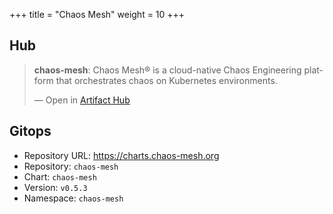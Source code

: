 +++
title = "Chaos Mesh"
weight = 10
+++

## Hub

<div class="artifacthub-widget" data-url="https://artifacthub.io/packages/helm/chaos-mesh/chaos-mesh" data-theme="light" data-header="true" data-responsive="false"><blockquote><p lang="en" dir="ltr"><b>chaos-mesh</b>: Chaos Mesh® is a cloud-native Chaos Engineering platform that orchestrates chaos on Kubernetes environments.</p>&mdash; Open in <a href="https://artifacthub.io/packages/helm/chaos-mesh/chaos-mesh">Artifact Hub</a></blockquote></div><script async src="https://artifacthub.io/artifacthub-widget.js"></script>

## Gitops

<!-- BEGIN_PORTEFAIX_DOC -->

* Repository URL: https://charts.chaos-mesh.org
* Repository: `chaos-mesh`
* Chart: `chaos-mesh`
* Version: `v0.5.3`
* Namespace: `chaos-mesh`

<!-- END_PORTEFAIX_DOC -->
